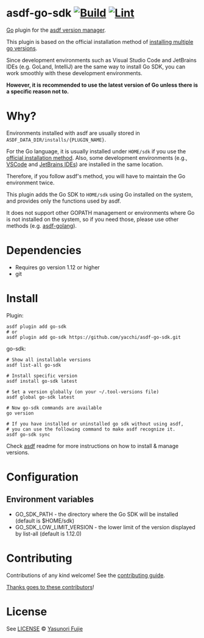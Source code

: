 # asdf-go-sdk [![Build](https://github.com/yacchi/asdf-go-sdk/actions/workflows/build.yml/badge.svg)](https://github.com/yacchi/asdf-go-sdk/actions/workflows/build.yml) [![Lint](https://github.com/yacchi/asdf-go-sdk/actions/workflows/lint.yml/badge.svg)](https://github.com/yacchi/asdf-go-sdk/actions/workflows/lint.yml)

[Go](https://golang.org/) plugin for the [asdf version manager](https://asdf-vm.com).

This plugin is based on the official installation method
of [installing multiple go versions][official installation method].

Since development environments such as Visual Studio Code and JetBrains IDEs (e.g. GoLand, IntelliJ) are the same way to
install Go SDK, you can work smoothly with these development environments.

**However, it is recommended to use the latest version of Go unless there is a specific reason not to.**

# Why?

Environments installed with asdf are usually stored in `ASDF_DATA_DIR/installs/{PLUGIN_NAME}`.

For the Go language, it is usually installed under `HOME/sdk` if you use the [official installation method]. Also, some
development environments (e.g., [VSCode][VSCode Manage Go Version] and [JetBrains IDEs][JetBrains Manage Go Versions])
are installed in the same location.

Therefore, if you follow asdf's method, you will have to maintain the Go environment twice.

This plugin adds the Go SDK to `HOME/sdk` using Go installed on the system, and provides only the functions used by
asdf.

It does not support other GOPATH management or environments where Go is not installed on the system, so if you need
those, please use other methods (e.g. [asdf-golang]).

# Dependencies

- Requires go version 1.12 or higher
- git

# Install

Plugin:

```shell
asdf plugin add go-sdk
# or
asdf plugin add go-sdk https://github.com/yacchi/asdf-go-sdk.git
```

go-sdk:

```shell
# Show all installable versions
asdf list-all go-sdk

# Install specific version
asdf install go-sdk latest

# Set a version globally (on your ~/.tool-versions file)
asdf global go-sdk latest

# Now go-sdk commands are available
go version

# If you have installed or uninstalled go sdk without using asdf,
# you can use the following command to make asdf recognize it.
asdf go-sdk sync
```

Check [asdf](https://github.com/asdf-vm/asdf) readme for more instructions on how to install & manage versions.

# Configuration

## Environment variables

- GO_SDK_PATH - the directory where the Go SDK will be installed (default is $HOME/sdk)
- GO_SDK_LOW_LIMIT_VERSION - the lower limit of the version displayed by list-all (default is 1.12.0)

# Contributing

Contributions of any kind welcome! See the [contributing guide](contributing.md).

[Thanks goes to these contributors](https://github.com/yacchi/asdf-go-sdk/graphs/contributors)!

# License

See [LICENSE](LICENSE) © [Yasunori Fujie](https://github.com/yacchi/)

[official installation method]:https://golang.org/doc/manage-install#installing-multiple

[asdf-golang]:https://github.com/kennyp/asdf-golang

[VSCode Manage Go Version]: https://github.com/golang/vscode-go/blob/master/docs/ui.md#managing-your-go-version

[JetBrains Manage Go Versions]: https://www.jetbrains.com/help/go/configuring-goroot-and-gopath.html#download-go-sdk
